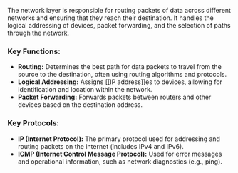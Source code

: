 The network layer is responsible for routing packets of data across different networks and ensuring that they reach their destination. It handles the logical addressing of devices, packet forwarding, and the selection of paths through the network.

### Key Functions:

- **Routing:** Determines the best path for data packets to travel from the source to the destination, often using routing algorithms and protocols.
- **Logical Addressing:** Assigns [[IP address]]es to devices, allowing for identification and location within the network.
- **Packet Forwarding:** Forwards packets between routers and other devices based on the destination address.

### Key Protocols:

- **IP (Internet Protocol):** The primary protocol used for addressing and routing packets on the internet (includes IPv4 and IPv6).
- **ICMP (Internet Control Message Protocol):** Used for error messages and operational information, such as network diagnostics (e.g., ping).